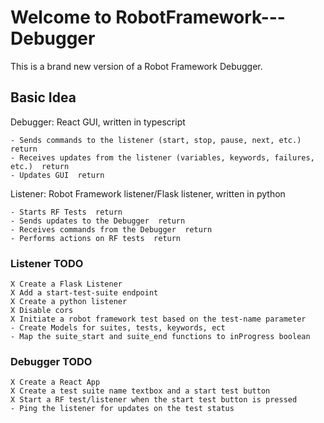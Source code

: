# Welcome to RobotFramework---Debugger

This is a brand new version of a Robot Framework Debugger.

## Basic Idea

Debugger: React GUI, written in typescript

    - Sends commands to the listener (start, stop, pause, next, etc.)  return
    - Receives updates from the listener (variables, keywords, failures, etc.)  return
    - Updates GUI  return

Listener: Robot Framework listener/Flask listener, written in python

    - Starts RF Tests  return
    - Sends updates to the Debugger  return
    - Receives commands from the Debugger  return
    - Performs actions on RF tests  return

### Listener TODO

    X Create a Flask Listener
    X Add a start-test-suite endpoint
    X Create a python listener
    X Disable cors
    X Initiate a robot framework test based on the test-name parameter
    - Create Models for suites, tests, keywords, ect
    - Map the suite_start and suite_end functions to inProgress boolean

### Debugger TODO

    X Create a React App
    X Create a test suite name textbox and a start test button
    X Start a RF test/listener when the start test button is pressed
    - Ping the listener for updates on the test status
